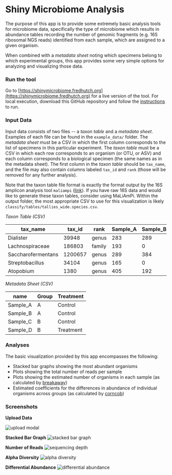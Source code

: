 # Shiny Microbiome Analysis

The purpose of this app is to provide some extremely basic 
analysis tools for microbiome data, specifically the type of
microbiome which results in abundance tables recording the
number of genomic fragments (e.g. 16S ribosomal NGS reads)
identified from each sample, which are assigned to a given
organism.

When combined with a _metadata sheet_ noting which specimens
belong to which experimental groups, this app provides some
very simple options for analyzing and visualizing those data.

### Run the tool

Go to [https://shinymicrobiome.fredhutch.org](https://shinymicrobiome.fredhutch.org) for a live version of the tool.
For local execution, download this GitHub repository and follow the [instructions](https://shiny.rstudio.com/tutorial/written-tutorial/lesson7/) to run.


### Input Data

Input data consists of two files -- a _taxon table_ and a
_metadata sheet_. Examples of each file can be found in the
`example_data/` folder. The _metadata sheet_ must be a CSV
in which the first column corresponds to the list of specimens
in this particular experiment. The _taxon table_ must be a
CSV in which each row corresponds to an organism (or OTU, or 
ASV) and each column corresponds to a biological specimen
(the same names as in the metadata sheet). The first column in
the  _taxon table_ should be `tax_name`, and the file may also
contain columns labeled `tax_id` and `rank` (those will be
removed for any further analysis). 

Note that the taxon table file format is exactly the format
output by the 16S amplicon analysis tool `maliampi` 
([link](https://github.com/jgolob/maliampi/)). If you have raw
16S data and would like to generate these taxon tables, consider
using MaLiAmPi. Within the output folder, the most appropriate
CSV to use for this visualization is likely `classify/tables/tallies_wide.species.csv`.


*Taxon Table (CSV)*

| tax_name | tax_id | rank | Sample_A | Sample_B | Sample_C | Sample_D | 
| --- | --- | --- | --- | --- | --- | --- |
| Dialister | 39948 | genus | 283 | 289 | 228 | 594 |
| Lachnospiraceae | 186803 | family | 193 | 0 | 0 | 200 |
| Saccharofermentans | 1200657 | genus | 289 | 384 | 105 | 456 |
| Streptobacillus | 34104 | genus | 165 | 0 | 0 | 348 |
| Atopobium | 1380 | genus | 405 | 192 | 76 | 619 |

*Metadata Sheet (CSV)*

| name | Group | Treatment |
| --- | --- | --- |
| Sample_A | A | Control |
| Sample_B | A | Control |
| Sample_C | B | Control |
| Sample_D | B | Treatment |

### Analyses

The basic visualization provided by this app encompasses the following:

  * Stacked bar graphs showing the most abundant organisms
  * Plots showing the total number of reads per sample
  * Plots showing the estimated number of organisms in each sample (as calculated by [breakaway](https://github.com/adw96/breakaway))
  * Estimated coefficients for the differences in abundance of individual organisms across groups (as calculated by [corncob](https://github.com/bryandmartin/corncob))

### Screenshots

**Upload Data**

![upload modal](https://raw.githubusercontent.com/FredHutch/shinyMicrobiomeAnalysis/master/www/upload_modal.png)

**Stacked Bar Graph**
![stacked bar graph](https://github.com/FredHutch/shinyMicrobiomeAnalysis/blob/master/www/stacked_bar_graph.png?raw=true)

**Number of Reads**
![sequencing depth](https://github.com/FredHutch/shinyMicrobiomeAnalysis/blob/master/www/sequencing_depth.png?raw=true)

**Alpha Diversity**
![alpha diversity](https://github.com/FredHutch/shinyMicrobiomeAnalysis/blob/master/www/alpha_diversity.png?raw=true)

**Differential Abundance**
![differential abundance](https://github.com/FredHutch/shinyMicrobiomeAnalysis/blob/master/www/differential_abundance.png?raw=true)


